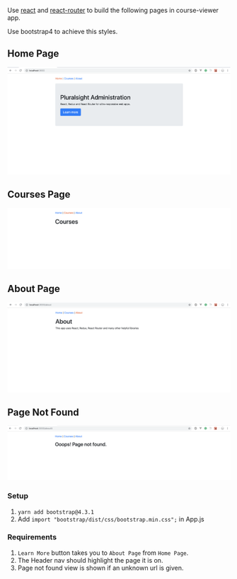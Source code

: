 Use [react](https://reactjs.org/docs/getting-started.html) and [react-router](https://reacttraining.com/react-router/web/guides/quick-start) to build the following pages in course-viewer app.

Use bootstrap4 to achieve this styles.

## Home Page
![Home Page](images/1-home.png)

## Courses Page
![Courses Page](images/1-courses.png)

## About Page
![About Page](images/1-about.png)

## Page Not Found
![Page Not Found Page](images/1-pagenotfound.png)

### Setup
1. `yarn add bootstrap@4.3.1`
2. Add `import "bootstrap/dist/css/bootstrap.min.css";` in App.js

### Requirements
1. `Learn More` button takes you to `About Page` from `Home Page`.
2. The Header nav should highlight the page it is on.
3. Page not found view is shown if an unknown url is given.